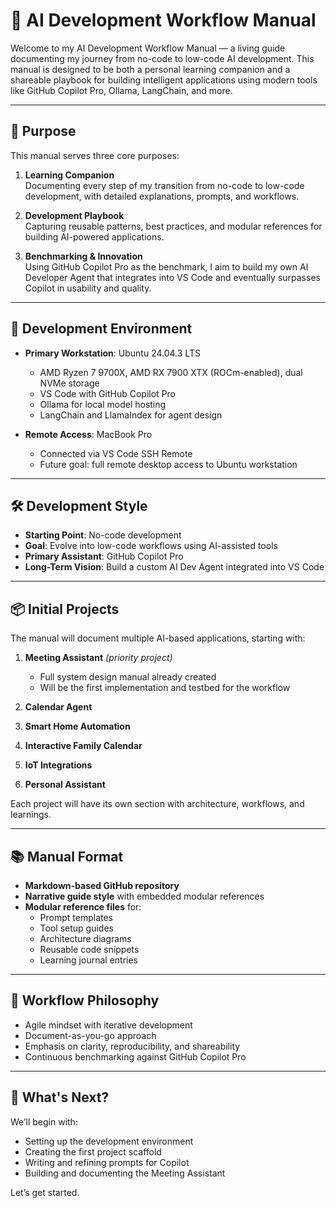 # 🧠 AI Development Workflow Manual

Welcome to my AI Development Workflow Manual — a living guide documenting my journey from no-code to low-code AI development. This manual is designed to be both a personal learning companion and a shareable playbook for building intelligent applications using modern tools like GitHub Copilot Pro, Ollama, LangChain, and more.

---

## 🎯 Purpose

This manual serves three core purposes:

1. **Learning Companion**  
   Documenting every step of my transition from no-code to low-code development, with detailed explanations, prompts, and workflows.

2. **Development Playbook**  
   Capturing reusable patterns, best practices, and modular references for building AI-powered applications.

3. **Benchmarking & Innovation**  
   Using GitHub Copilot Pro as the benchmark, I aim to build my own AI Developer Agent that integrates into VS Code and eventually surpasses Copilot in usability and quality.

---

## 🧭 Development Environment

- **Primary Workstation**: Ubuntu 24.04.3 LTS  
  - AMD Ryzen 7 9700X, AMD RX 7900 XTX (ROCm-enabled), dual NVMe storage  
  - VS Code with GitHub Copilot Pro  
  - Ollama for local model hosting  
  - LangChain and LlamaIndex for agent design

- **Remote Access**: MacBook Pro  
  - Connected via VS Code SSH Remote  
  - Future goal: full remote desktop access to Ubuntu workstation

---

## 🛠️ Development Style

- **Starting Point**: No-code development  
- **Goal**: Evolve into low-code workflows using AI-assisted tools  
- **Primary Assistant**: GitHub Copilot Pro  
- **Long-Term Vision**: Build a custom AI Dev Agent integrated into VS Code

---

## 📦 Initial Projects

The manual will document multiple AI-based applications, starting with:

1. **Meeting Assistant** *(priority project)*  
   - Full system design manual already created  
   - Will be the first implementation and testbed for the workflow

2. **Calendar Agent**  
3. **Smart Home Automation**  
4. **Interactive Family Calendar**  
5. **IoT Integrations**  
6. **Personal Assistant**

Each project will have its own section with architecture, workflows, and learnings.

---

## 📚 Manual Format

- **Markdown-based GitHub repository**  
- **Narrative guide style** with embedded modular references  
- **Modular reference files** for:
  - Prompt templates  
  - Tool setup guides  
  - Architecture diagrams  
  - Reusable code snippets  
  - Learning journal entries

---

## 🔄 Workflow Philosophy

- Agile mindset with iterative development  
- Document-as-you-go approach  
- Emphasis on clarity, reproducibility, and shareability  
- Continuous benchmarking against GitHub Copilot Pro

---

## 📌 What's Next?

We’ll begin with:
- Setting up the development environment
- Creating the first project scaffold
- Writing and refining prompts for Copilot
- Building and documenting the Meeting Assistant

Let’s get started.
